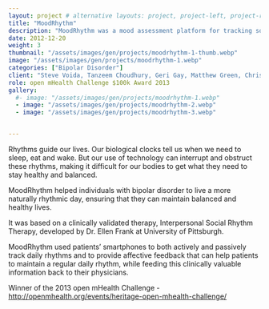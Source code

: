 ```yaml
---
layout: project # alternative layouts: project, project-left, project-right, project-top
title: "MoodRhythm"
description: "MoodRhythm was a mood assessment platform for tracking social rhythms and behaviour of people with bipolar disorder."
date: 2012-12-20
weight: 3
thumbnail: "/assets/images/gen/projects/moodrhythm-1-thumb.webp"
image: "/assets/images/gen/projects/moodrhythm-1.webp"
categories: ["Bipolar Disorder"]
client: "Steve Voida, Tanzeem Choudhury, Geri Gay, Matthew Green, Chrissie Chi, Mashfiqui Rabbi, Saeed Abdullah"
role: open mHealth Challenge $100k Award 2013
gallery:
  #- image: "/assets/images/gen/projects/moodrhythm-1.webp"
  - image: "/assets/images/gen/projects/moodrhythm-2.webp"
  - image: "/assets/images/gen/projects/moodrhythm-3.webp"


---
```


Rhythms guide our lives. Our biological clocks tell us when we need to sleep, eat and wake. But our use of technology can interrupt and obstruct these rhythms, making it difficult for our bodies to get what they need to stay healthy and balanced. 

MoodRhythm helped individuals with bipolar disorder to live a more naturally rhythmic day, ensuring that they can maintain balanced and healthy lives. 

It was based on a clinically validated therapy, Interpersonal Social Rhythm Therapy, developed by Dr. Ellen Frank at University of Pittsburgh. 

MoodRhythm used patients’ smartphones to both actively and passively track daily rhythms and to provide affective feedback that can help patients to maintain a regular daily rhythm, while feeding this clinically valuable information back to their physicians.

Winner of the 2013 open mHealth Challenge - http://openmhealth.org/events/heritage-open-mhealth-challenge/


